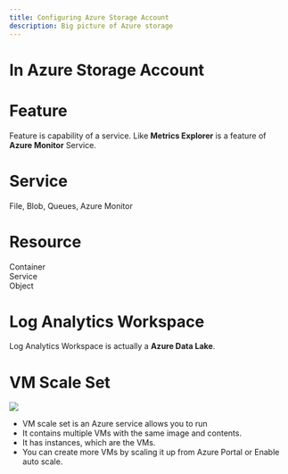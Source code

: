 ```yaml
---
title: Configuring Azure Storage Account
description: Big picture of Azure storage
---
```


# In Azure Storage Account

# Feature

Feature is capability of a service. Like **Metrics Explorer** is a feature of **Azure Monitor** Service.

# Service

File, Blob, Queues, Azure Monitor

# Resource

Container  
Service  
Object  

# Log Analytics Workspace

Log Analytics Workspace is actually a **Azure Data Lake**.


# VM Scale Set
![](https://imgur.com/uGhua33.png)
- VM scale set is an Azure service allows you to run  
- It contains multiple VMs  with the same image and contents. 
- It has instances, which are the VMs. 
- You can create more VMs by scaling it up from Azure Portal or Enable auto scale.